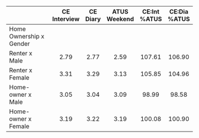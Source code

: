 
|                      | CE<br>Interview |  CE<br>Diary | ATUS<br>Weekend | CE:Int<br>%ATUS | CE:Dia<br>%ATUS |
| -------------------- | :----------: | :----------: | :----------: | :----------: | :----------: |
| Home Ownership x Gender |              |              |              |              |              |
| Renter x Male        |         2.79 |         2.77 |         2.59 |       107.61 |       106.90 |
| Renter x Female      |         3.31 |         3.29 |         3.13 |       105.85 |       104.96 |
| Home-owner x Male    |         3.05 |         3.04 |         3.09 |        98.99 |        98.58 |
| Home-owner x Female  |         3.19 |         3.22 |         3.19 |       100.08 |       100.90 |

